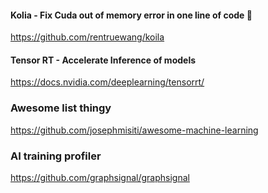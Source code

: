 #### Kolia - Fix Cuda out of memory error in one line of code :shrug:

https://github.com/rentruewang/koila 

#### Tensor RT - Accelerate Inference of models
https://docs.nvidia.com/deeplearning/tensorrt/

### Awesome list thingy

https://github.com/josephmisiti/awesome-machine-learning

### AI training profiler

https://github.com/graphsignal/graphsignal
